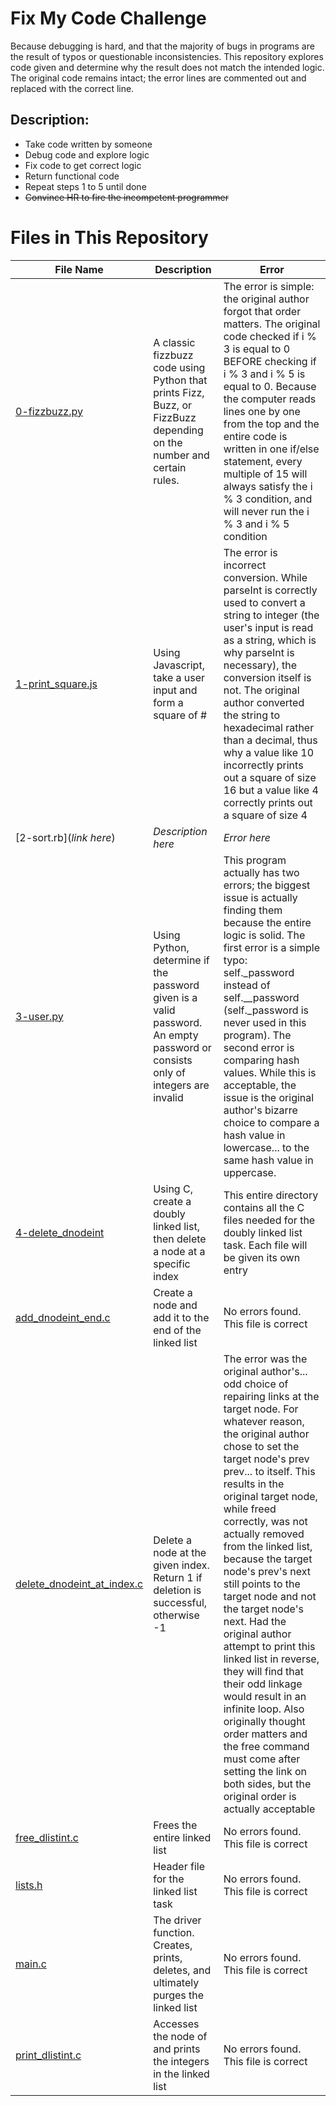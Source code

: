 # Fix My Code Challenge

Because debugging is hard, and that the majority of bugs in programs are the result of typos or questionable inconsistencies. This repository explores code given and determine why the result does not match the intended logic. The original code remains intact; the error lines are commented out and replaced with the correct line.

## Description:

* Take code written by someone
* Debug code and explore logic
* Fix code to get correct logic
* Return functional code
* Repeat steps 1 to 5 until done
* ~~Convince HR to fire the incompetent programmer~~

# Files in This Repository
| File Name | Description | Error |
| --- | --- | --- |
|[0-fizzbuzz.py](https://github.com/Alouie412/Fix_My_Code_Challenge/blob/master/0-fizzbuzz.py) | A classic fizzbuzz code using Python that prints Fizz, Buzz, or FizzBuzz depending on the number and certain rules. | The error is simple: the original author forgot that order matters. The original code checked if i % 3 is equal to 0 BEFORE checking if i % 3 and i % 5 is equal to 0. Because the computer reads lines one by one from the top and the entire code is written in one if/else statement, every multiple of 15 will always satisfy the i % 3 condition, and will never run the i % 3 and i % 5 condition |
|[1-print_square.js](https://github.com/Alouie412/Fix_My_Code_Challenge/blob/master/1-print_square.js) | Using Javascript, take a user input and form a square of # | The error is incorrect conversion. While parseInt is correctly used to convert a string to integer (the user's input is read as a string, which is why parseInt is necessary), the conversion itself is not. The original author converted the string to hexadecimal rather than a decimal, thus why a value like 10 incorrectly prints out a square of size 16 but a value like 4 correctly prints out a square of size 4|
|[2-sort.rb](_link here_) | _Description here_ | _Error here_ |
|[3-user.py](https://github.com/Alouie412/Fix_My_Code_Challenge/blob/master/3-user.py) | Using Python, determine if the password given is a valid password. An empty password or consists only of integers are invalid | This program actually has two errors; the biggest issue is actually finding them because the entire logic is solid. The first error is a simple typo: self.\_password instead of self.\_\_password (self.\_password is never used in this program). The second error is comparing hash values. While this is acceptable, the issue is the original author's bizarre choice to compare a hash value in lowercase... to the same hash value in uppercase. |
|[4-delete_dnodeint](https://github.com/Alouie412/Fix_My_Code_Challenge/tree/master/4-delete_dnodeint) | Using C, create a doubly linked list, then delete a node at a specific index | This entire directory contains all the C files needed for the doubly linked list task. Each file will be given its own entry |
|[add_dnodeint_end.c](https://github.com/Alouie412/Fix_My_Code_Challenge/blob/master/4-delete_dnodeint/add_dnodeint_end.c) | Create a node and add it to the end of the linked list | No errors found. This file is correct |
|[delete_dnodeint_at_index.c](https://github.com/Alouie412/Fix_My_Code_Challenge/blob/master/4-delete_dnodeint/delete_dnodeint_at_index.c) | Delete a node at the given index. Return 1 if deletion is successful, otherwise -1 | The error was the original author's... odd choice of repairing links at the target node. For whatever reason, the original author chose to set the target node's prev prev... to itself. This results in the original target node, while freed correctly, was not actually removed from the linked list, because the target node's prev's next still points to the target node and not the target node's next. Had the original author attempt to print this linked list in reverse, they will find that their odd linkage would result in an infinite loop. Also originally thought order matters and the free command must come after setting the link on both sides, but the original order is actually acceptable |
|[free_dlistint.c](https://github.com/Alouie412/Fix_My_Code_Challenge/blob/master/4-delete_dnodeint/free_dlistint.c) | Frees the entire linked list | No errors found. This file is correct |
|[lists.h](https://github.com/Alouie412/Fix_My_Code_Challenge/blob/master/4-delete_dnodeint/lists.h) | Header file for the linked list task | No errors found. This file is correct |
|[main.c](https://github.com/Alouie412/Fix_My_Code_Challenge/blob/master/4-delete_dnodeint/main.c) | The driver function. Creates, prints, deletes, and ultimately purges the linked list | No errors found. This file is correct |
|[print_dlistint.c](https://github.com/Alouie412/Fix_My_Code_Challenge/blob/master/4-delete_dnodeint/print_dlistint.c) | Accesses the node of and prints the integers in the linked list | No errors found. This file is correct |
